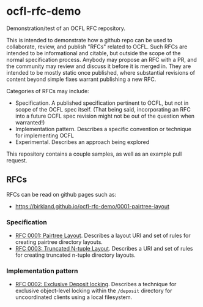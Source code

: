 # ocfl-rfc-demo

Demonstration/test of an OCFL RFC repository.

This is intended to demonstrate how a github repo can be used to collaborate, review, and publish "RFCs" related to OCFL.  Such RFCs are intended to be informational and citable, but outside the scope of the normal specification process.  Anybody may propose an RFC with a PR, and the community may review and discuss it before it is merged in.  They are intended to be mostly static once published, where substantial revisions of content beyond simple fixes warrant publishing a new RFC.  

Categories of RFCs may include:

* Specification.  A published specification pertinent to OCFL, but not in scope of the OCFL spec itself.  (That being said, incorporating an RFC into a future OCFL spec revision might not be out of the question when warranted!)
* Implementation pattern.  Describes a specific convention or technique for implementing OCFL
* Experimental.  Describes an approach being explored

This repository contains a couple samples, as well as an example pull request.

## RFCs

RFCs can be read on github pages such as:
* https://birkland.github.io/ocfl-rfc-demo/0001-pairtree-layout


### Specification

* [RFC 0001: Pairtree Layout](docs/0001-pairtree-layout.md).  Describes a layout URI and set of rules for creating pairtree directory layouts.
* [RFC 0003: Truncated N-tuple Layout](docs/0003-truncated-ntuple-layout.md).  Describes a URI and set of rules for creating truncated n-tuple directory layouts.

### Implementation pattern

* [RFC 0002: Exclusive Deposit locking](docs/0002-exclusive-deposit-locking.md).  Describes a technique for exclusive object-level locking within the `/deposit` directory for uncoordinated clients using a local filesystem.
